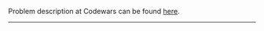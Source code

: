 Problem description at Codewars can be found
[here](https://www.codewars.com/kata/5708f682c69b48047b000e07/train/python).

-------------


